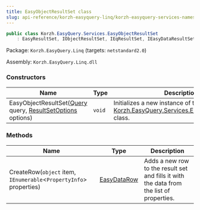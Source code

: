 ```yaml
---
title: EasyObjectResultSet class
slug: api-reference/korzh-easyquery-linq/korzh-easyquery-services-namespace/easyobjectresultset-class
---
```

```csharp
public class Korzh.EasyQuery.Services.EasyObjectResultSet
    : EasyResultSet, IObjectResultSet, IEqResultSet, IEasyDataResultSet, IDisposable

```
Package: `Korzh.EasyQuery.Linq` (targets: `netstandard2.0`)

Assembly: `Korzh.EasyQuery.Linq.dll`

### Constructors

| Name | Type | Description | 
| --- | --- | --- | 
| EasyObjectResultSet([Query](api-reference/korzh-easyquery/korzh-easyquery-namespace/query-class) query, [ResultSetOptions](api-reference/korzh-easyquery/korzh-easyquery-services-namespace/resultsetoptions-class) options) | `void` | Initializes a new instance of the [Korzh.EasyQuery.Services.EasyObjectResultSet](api-reference/korzh-easyquery-linq/korzh-easyquery-services-namespace/easyobjectresultset-class) class. | 


### Methods

| Name | Type | Description | 
| --- | --- | --- | 
| CreateRow(`object` item, `IEnumerable`&lt;`PropertyInfo`&gt; properties) | [EasyDataRow](api-reference/easydata-core/easydata-namespace/easydatarow-class) | Adds a new row to the result set and fills it with the data from the list of properties. |